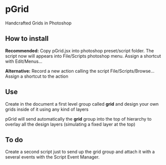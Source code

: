 pGrid
=====

Handcrafted Grids in Photoshop

How to install
--------------

**Recommended:**
Copy pGrid.jsx into photoshop preset/script folder.
The script now will appears into File/Scripts photoshop menu.
Assign a shortcut with Edit/Menus...

**Alternative:**
Record a new action calling the script File/Scripts/Browse...
Assign a shortcut to the action

Use
---

Create in the document a first level group called **grid** and design your own grids inside of it using any kind of layers

pGrid will send automatically the **grid** group into the top of hierarchy to overlay all the design layers (simulating a fixed layer at the top)


To do
-----
Create a second script just to send up the grid group and attach it with a several events with the Script Event Manager.
